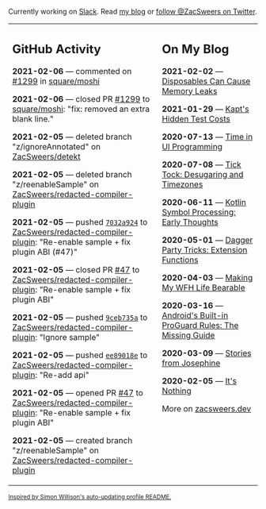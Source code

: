 Currently working on [Slack](https://slack.com/). Read [my blog](https://zacsweers.dev/) or [follow @ZacSweers on Twitter](https://twitter.com/ZacSweers).

<table><tr><td valign="top" width="60%">

## GitHub Activity
<!-- githubActivity starts -->
**2021-02-06** — commented on [#1299](https://github.com/square/moshi/pull/1299#issuecomment-774512898) in [square/moshi](https://api.github.com/repos/square/moshi)

**2021-02-06** — closed PR [#1299](https://api.github.com/repos/square/moshi/pulls/1299) to [square/moshi](https://api.github.com/repos/square/moshi): "fix: removed an extra blank line."

**2021-02-05** — deleted branch "z/ignoreAnnotated" on [ZacSweers/detekt](https://api.github.com/repos/ZacSweers/detekt)

**2021-02-05** — deleted branch "z/reenableSample" on [ZacSweers/redacted-compiler-plugin](https://api.github.com/repos/ZacSweers/redacted-compiler-plugin)

**2021-02-05** — pushed [`7032a924`](https://github.com/ZacSweers/redacted-compiler-plugin/commit/7032a92467156836596b43d9904c9b0dbc165223) to [ZacSweers/redacted-compiler-plugin](https://api.github.com/repos/ZacSweers/redacted-compiler-plugin): "Re-enable sample + fix plugin ABI (#47)"

**2021-02-05** — closed PR [#47](https://api.github.com/repos/ZacSweers/redacted-compiler-plugin/pulls/47) to [ZacSweers/redacted-compiler-plugin](https://api.github.com/repos/ZacSweers/redacted-compiler-plugin): "Re-enable sample + fix plugin ABI"

**2021-02-05** — pushed [`9ceb735a`](https://github.com/ZacSweers/redacted-compiler-plugin/commit/9ceb735aac1b4737e1212485943134d6ad782a09) to [ZacSweers/redacted-compiler-plugin](https://api.github.com/repos/ZacSweers/redacted-compiler-plugin): "Ignore sample"

**2021-02-05** — pushed [`ee89018e`](https://github.com/ZacSweers/redacted-compiler-plugin/commit/ee89018ed79b99dacc96e92524ae885b0e27de38) to [ZacSweers/redacted-compiler-plugin](https://api.github.com/repos/ZacSweers/redacted-compiler-plugin): "Re-add api"

**2021-02-05** — opened PR [#47](https://api.github.com/repos/ZacSweers/redacted-compiler-plugin/pulls/47) to [ZacSweers/redacted-compiler-plugin](https://api.github.com/repos/ZacSweers/redacted-compiler-plugin): "Re-enable sample + fix plugin ABI"

**2021-02-05** — created branch "z/reenableSample" on [ZacSweers/redacted-compiler-plugin](https://api.github.com/repos/ZacSweers/redacted-compiler-plugin)
<!-- githubActivity ends -->
</td><td valign="top" width="40%">

## On My Blog
<!-- blog starts -->
**2021-02-02** — [Disposables Can Cause Memory Leaks](https://www.zacsweers.dev/disposables-can-cause-memory-leaks/)

**2021-01-29** — [Kapt's Hidden Test Costs](https://www.zacsweers.dev/kapts-hidden-test-costs/)

**2020-07-13** — [Time in UI Programming](https://www.zacsweers.dev/time-in-ui/)

**2020-07-08** — [Tick Tock: Desugaring and Timezones](https://www.zacsweers.dev/ticktock-desugaring-timezones/)

**2020-06-11** — [Kotlin Symbol Processing: Early Thoughts](https://www.zacsweers.dev/kotlin-symbol-processor-early-thoughts/)

**2020-05-01** — [Dagger Party Tricks: Extension Functions](https://www.zacsweers.dev/dagger-party-tricks-extension-functions/)

**2020-04-03** — [Making My WFH Life Bearable](https://www.zacsweers.dev/making-wfh-life-bearable/)

**2020-03-16** — [Android's Built-in ProGuard Rules: The Missing Guide](https://www.zacsweers.dev/android-proguard-rules/)

**2020-03-09** — [Stories from Josephine](https://www.zacsweers.dev/stories-from-josephine/)

**2020-02-05** — [It's Nothing](https://www.zacsweers.dev/its-nothing/)
<!-- blog ends -->
More on [zacsweers.dev](https://zacsweers.dev/)
</td></tr></table>

<sub><a href="https://simonwillison.net/2020/Jul/10/self-updating-profile-readme/">Inspired by Simon Willison's auto-updating profile README.</a></sub>